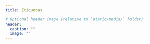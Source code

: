 ```yaml
---
title: Etiquetas

# Optional header image (relative to `static/media/` folder).
header:
  caption: ""
  image: ""
---
```

